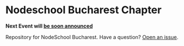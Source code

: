 # Nodeschool Bucharest Chapter

**Next Event will [be soon announced](http://nodeschool.io/bucharest/)**


Repository for NodeSchool Bucharest. Have a question? [Open an issue](https://github.com/nodeschool/bucharest/issues).

